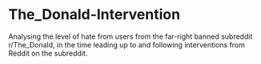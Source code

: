 # The_Donald-Intervention
Analysing the level of hate from users from the far-right banned subreddit r/The_Donald, in the time leading up to and following interventions from Reddit on the subreddit.
